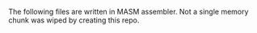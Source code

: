 The following files are written in MASM assembler. 
Not a single memory chunk was wiped by creating this repo.
